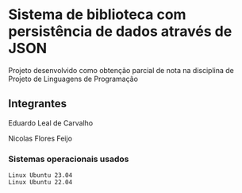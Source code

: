# Sistema de biblioteca com persistência de dados através de JSON
Projeto desenvolvido como obtenção parcial de nota na disciplina de Projeto de Linguagens de Programação

## Integrantes
Eduardo Leal de Carvalho

Nicolas Flores Feijo

### Sistemas operacionais usados
```
Linux Ubuntu 23.04
Linux Ubuntu 22.04
